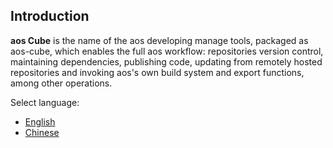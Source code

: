 ## Introduction

**aos Cube** is the name of the aos developing manage tools, packaged as aos-cube, which enables the full aos workflow: repositories version control, maintaining dependencies, publishing code, updating from remotely hosted repositories and invoking aos's own build system and export functions, among other operations.

Select language:
* [English](doc/english/README.md)
* [Chinese](doc/chinese/README.md)

